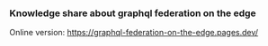 ### Knowledge share about graphql federation on the edge

Online version: https://graphql-federation-on-the-edge.pages.dev/
